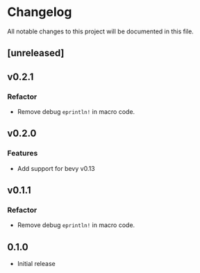 # Changelog

All notable changes to this project will be documented in this file.

## [unreleased]

## v0.2.1

### Refactor

- Remove debug `eprintln!` in macro code.

## v0.2.0

### Features

- Add support for bevy v0.13

## v0.1.1

### Refactor

- Remove debug `eprintln!` in macro code.

## 0.1.0

- Initial release
